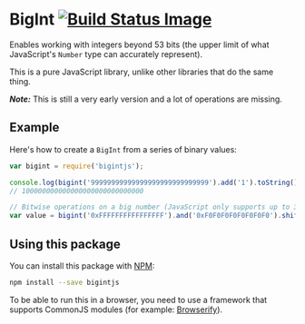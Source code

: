 BigInt [![Build Status Image][]][Build Status]
======

Enables working with integers beyond 53 bits (the upper limit of what
JavaScript's `Number` type can accurately represent).

This is a pure JavaScript library, unlike other libraries that do the
same thing.

***Note:*** This is still a very early version and a lot of operations
are missing.


Example
-------

Here's how to create a `BigInt` from a series of binary values:

```js
var bigint = require('bigintjs');

console.log(bigint('99999999999999999999999999999').add('1').toString());
// 100000000000000000000000000000

// Bitwise operations on a big number (JavaScript only supports up to 32 bits)
var value = bigint('0xFFFFFFFFFFFFFFFF').and('0xF0F0F0F0F0F0F0F0').shiftLeft(8);
```


Using this package
------------------

You can install this package with [NPM][]:

```bash
npm install --save bigintjs
```

To be able to run this in a browser, you need to use a framework that
supports CommonJS modules (for example: [Browserify][]).


[Browserify]: http://browserify.org/
[Build Status]: https://travis-ci.org/blixt/js-bigint
[Build Status Image]: https://api.travis-ci.org/blixt/js-bigint.png?branch=master
[NPM]: https://www.npmjs.org/
